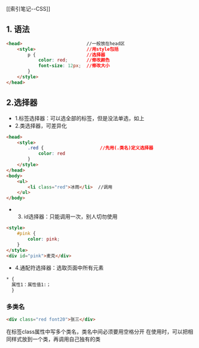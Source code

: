 [[索引笔记--CSS]]
## 1. 语法
```html
<head>                        //一般放在head区
	<style>                   //用style包括
		p {                   //选择器
			color: red;       //修改颜色
			font-size: 12px;  //修改大小
		}
	</style>
</head>
```
## 2.选择器
* 1.标签选择器：可以选全部的标签，但是没法单选，如上
* 2.类选择器，可差异化
```html
<head>
	<style>
		.red {                     //先用(.类名)定义选择器
			color: red
		}
	</style>
</head>
<body>
	<ul>
		<li class="red">冰雨</li>  //调用
	</ul>
</body>
```
* 3. id选择器：只能调用一次，别人切勿使用
```html
<style>
	#pink {
		color: pink;
	}
</style>
<div id="pink">麦克</div>
```
* 4.通配符选择器：选取页面中所有元素
```html
* {
  属性1：属性值1:；
  }
```
### 多类名
```html
<div class="red font20">张三</div>
```
在标签class属性中写多个类名，类名中间必须要用空格分开
在使用时，可以把相同样式放到一个类，再调用自己独有的类